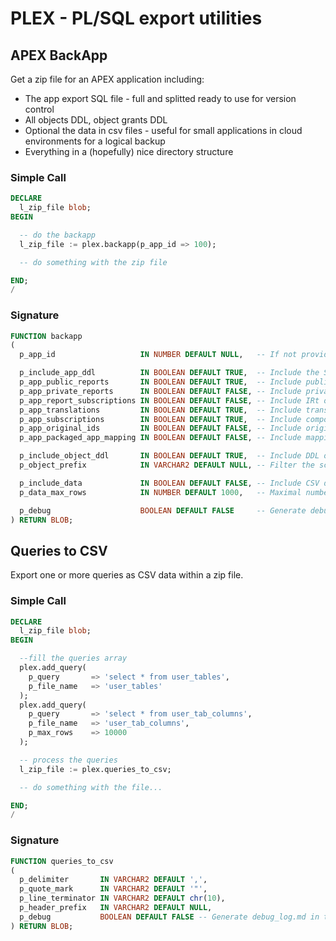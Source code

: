 # PLEX - PL/SQL export utilities


## APEX BackApp

Get a zip file for an APEX application including:

- The app export SQL file - full and splitted ready to use for version control
- All objects DDL, object grants DDL
- Optional the data in csv files - useful for small applications in cloud environments for a logical backup
- Everything in a (hopefully) nice directory structure 

### Simple Call

```sql
DECLARE
  l_zip_file blob;
BEGIN

  -- do the backapp
  l_zip_file := plex.backapp(p_app_id => 100);

  -- do something with the zip file

END;
/
```


### Signature

```sql
FUNCTION backapp
(
  p_app_id                   IN NUMBER DEFAULT NULL,   -- If not provided we simply skip the APEX app export.

  p_include_app_ddl          IN BOOLEAN DEFAULT TRUE,  -- Include the SQL export file for the APEX application.
  p_app_public_reports       IN BOOLEAN DEFAULT TRUE,  -- Include public reports in your application export.
  p_app_private_reports      IN BOOLEAN DEFAULT FALSE, -- Include private reports in your application export.
  p_app_report_subscriptions IN BOOLEAN DEFAULT FALSE, -- Include IRt or IG subscription settings in your application export.
  p_app_translations         IN BOOLEAN DEFAULT TRUE,  -- Include translations in your application export.
  p_app_subscriptions        IN BOOLEAN DEFAULT TRUE,  -- Include component subscriptions.
  p_app_original_ids         IN BOOLEAN DEFAULT FALSE, -- Include original workspace id, application id and component ids.
  p_app_packaged_app_mapping IN BOOLEAN DEFAULT FALSE, -- Include mapping between the application and packaged application if it exists.

  p_include_object_ddl       IN BOOLEAN DEFAULT TRUE,  -- Include DDL of current user/schema objects and their grants.
  p_object_prefix            IN VARCHAR2 DEFAULT NULL, -- Filter the schema objects with the provided object prefix.

  p_include_data             IN BOOLEAN DEFAULT FALSE, -- Include CSV data of each table.
  p_data_max_rows            IN NUMBER DEFAULT 1000,   -- Maximal number of rows per table.

  p_debug                    BOOLEAN DEFAULT FALSE     -- Generate debug_log.md in the root of the zip file.
) RETURN BLOB;
```


## Queries to CSV

Export one or more queries as CSV data within a zip file.


### Simple Call

```sql
DECLARE
  l_zip_file blob;
BEGIN

  --fill the queries array
  plex.add_query(
    p_query       => 'select * from user_tables',
    p_file_name   => 'user_tables'
  );
  plex.add_query(
    p_query       => 'select * from user_tab_columns',
    p_file_name   => 'user_tab_columns',
    p_max_rows    => 10000
  );

  -- process the queries
  l_zip_file := plex.queries_to_csv;

  -- do something with the file...

END;
/
```


### Signature

```sql
FUNCTION queries_to_csv
(
  p_delimiter       IN VARCHAR2 DEFAULT ',',
  p_quote_mark      IN VARCHAR2 DEFAULT '"',
  p_line_terminator IN VARCHAR2 DEFAULT chr(10),
  p_header_prefix   IN VARCHAR2 DEFAULT NULL,
  p_debug           BOOLEAN DEFAULT FALSE -- Generate debug_log.md in the root of the zip file.
) RETURN BLOB;
```


